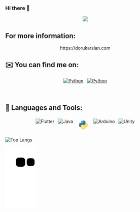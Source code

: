 ### Hi there 👋
<p align="center">
<img src="https://media3.giphy.com/media/rXSL6YwHJyRMYh9vhn/200w.gif"
</p>
  
## For more information:
<p align = "center">
 https://dorukarslan.com
  
</p>
  
## ✉️ You can find me on:
<p align="center">
<a href="https://www.linkedin.com/in/doruk-arslan-a084bb207/" target="_blank" rel="noopener noreferrer"> <img src="https://www.pngall.com/wp-content/uploads/2016/07/Linkedin-Download-PNG.png" alt="Python" height="40" style="vertical-align:top; margin:4px"></a>
<a href="mailto:doruk.arslan@tedu.edu.tr"> <img src="https://www.freepnglogos.com/uploads/logo-gmail-png/logo-gmail-png-gmail-icon-download-png-and-vector-1.png" alt="Python" height="40" style="vertical-align:top; margin:4px"></a>
</p>

<br />


## 🧰 Languages and Tools:
<p align="center">
<img src="https://www.muratoner.net/wp-content/uploads/2019/01/flutterlogo.png" alt="Flutter" height="40" style="vertical-align:top; margin:4px">
<img src="https://brandslogos.com/wp-content/uploads/images/large/java-logo-1.png" alt="Java" height="40" style="vertical-align:top; margin:4px">
<img src="https://raw.githubusercontent.com/github/explore/80688e429a7d4ef2fca1e82350fe8e3517d3494d/topics/python/python.png" alt="Python" height="40" style="vertical-align:top; margin:4px">
<img src="https://cdn.freebiesupply.com/logos/thumbs/2x/arduino-logo.png" alt="Arduino" height="40" style="vertical-align:top; margin:4px">
<img src="https://upload.wikimedia.org/wikipedia/commons/8/8a/Official_unity_logo.png" alt="Unity" height="40" style="vertical-align:top; margin:4px">


</p>


  
![Top Langs](https://github-readme-stats.vercel.app/api/top-langs/?username=dorukarslan&hide=Objective-C,assembly&theme=tokyonight)

![snake svg](https://github.com/dorukarslan/dorukarslan/blob/output/github-contribution-grid-snake.svg)
  

<!--
**dorukarslan/dorukarslan** is a ✨ _special_ ✨ repository because its `README.md` (this file) appears on your GitHub profile.

Here are some ideas to get you started:

- 🔭 I’m currently working on ...
- 🌱 I’m currently learning ...
- 👯 I’m looking to collaborate on ...
- 🤔 I’m looking for help with ...
- 💬 Ask me about ...
- 📫 How to reach me: ...
- 😄 Pronouns: ...
- ⚡ Fun fact: ...
- ![snake svg](https://github.com/YOUR_USERNAME/YOUR_USERNAME/blob/output/github-contribution-grid-snake.svg)
